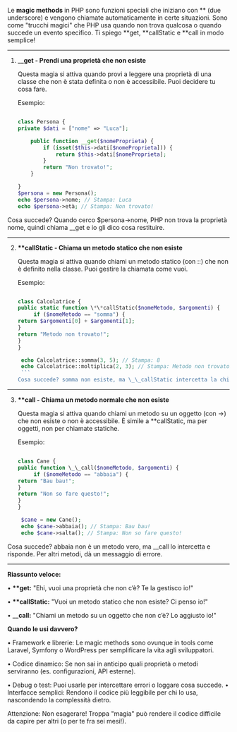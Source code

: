 Le **magic methods** in PHP sono funzioni speciali che iniziano con ** (due underscore) e vengono chiamate automaticamente in certe situazioni. Sono come "trucchi magici" che PHP usa quando non trova qualcosa o quando succede un evento specifico. Ti spiego **get, **callStatic e **call in modo semplice!

---

1.  **\_\_get - Prendi una proprietà che non esiste**

    Questa magia si attiva quando provi a leggere una proprietà di una classe che non è stata definita o non è accessibile. Puoi decidere tu cosa fare.

    Esempio:

    ```php

    class Persona {
    private $dati = ["nome" => "Luca"];

        public function __get($nomeProprieta) {
            if (isset($this->dati[$nomeProprieta])) {
                return $this->dati[$nomeProprieta];
            }
            return "Non trovato!";
        }

    }
    $persona = new Persona();
    echo $persona->nome; // Stampa: Luca
    echo $persona->età; // Stampa: Non trovato!
    ```

Cosa succede? Quando cerco $persona->nome, PHP non trova la proprietà nome, quindi chiama \_\_get e io gli dico cosa restituire.

---

2. **\*\*callStatic - Chiama un metodo statico che non esiste**

   Questa magia si attiva quando chiami un metodo statico (con ::) che non è definito nella classe. Puoi gestire la chiamata come vuoi.

   Esempio:

   ````php

   class Calcolatrice {
   public static function \*\*callStatic($nomeMetodo, $argomenti) {
        if ($nomeMetodo == "somma") {
   return $argomenti[0] + $argomenti[1];
   }
   return "Metodo non trovato!";
   }
   }

    echo Calcolatrice::somma(3, 5); // Stampa: 8
    echo Calcolatrice::moltiplica(2, 3); // Stampa: Metodo non trovato!
    ```
   Cosa succede? somma non esiste, ma \_\_callStatic intercetta la chiamata e somma i numeri. Se il metodo non è riconosciuto, dà un messaggio.
   ````

---

3. **\*\*call - Chiama un metodo normale che non esiste**

   Questa magia si attiva quando chiami un metodo su un oggetto (con ->) che non esiste o non è accessibile. È simile a \*\*callStatic, ma per oggetti, non per chiamate statiche.

   Esempio:

   ```php

   class Cane {
   public function \_\_call($nomeMetodo, $argomenti) {
        if ($nomeMetodo == "abbaia") {
   return "Bau bau!";
   }
   return "Non so fare questo!";
   }
   }

    $cane = new Cane();
    echo $cane->abbaia(); // Stampa: Bau bau!
    echo $cane->salta(); // Stampa: Non so fare questo!
   ```

Cosa succede? abbaia non è un metodo vero, ma \_\_call lo intercetta e risponde. Per altri metodi, dà un messaggio di errore.

---

**Riassunto veloce:**

• **\*\*get:** "Ehi, vuoi una proprietà che non c’è? Te la gestisco io!"

• **\*\*callStatic:** "Vuoi un metodo statico che non esiste? Ci penso io!"

• **\_\_call:** "Chiami un metodo su un oggetto che non c’è? Lo aggiusto io!"

**Quando le usi davvero?**

• Framework e librerie: Le magic methods sono ovunque in tools come Laravel, Symfony o WordPress per semplificare la vita agli sviluppatori.

• Codice dinamico: Se non sai in anticipo quali proprietà o metodi serviranno (es. configurazioni, API esterne).

• Debug o test: Puoi usarle per intercettare errori o loggare cosa succede.
• Interfacce semplici: Rendono il codice più leggibile per chi lo usa, nascondendo la complessità dietro.

Attenzione: Non esagerare! Troppa "magia" può rendere il codice difficile da capire per altri (o per te fra sei mesi!).
